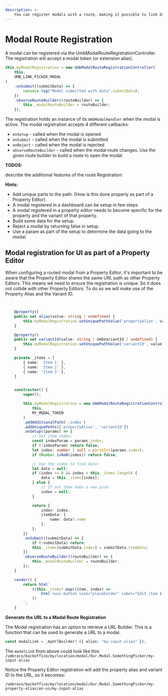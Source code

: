```yaml
---
description: >-
    You can register modals with a route, making it possible to link directly to that specific modal. This also means the user can navigate forth and back in the browser history of their browser. Making this the ideal solution for modals containing an editorial experience.
---
```


# Modal Route Registration

A modal can be registered via the UmbModalRouteRegistrationController. The registration will accept a modal token (or extension alias).

```ts
this.myModalRegistration = new UmbModalRouteRegistrationController(
    this,
    UMB_LINK_PICKER_MODAL
)
    .onSubmit((submitData) => {
        console.log("Modal submitted with data".submitData);
    })
    .observeRouteBuilder((routeBuilder) => {
        this._modalRouteBuilder = routeBuilder;
    });
```

The registration holds an instance of its `UmbModalHandler` when the modal is active. The modal registration accepts 4 different callbacks:

-   `onSetup` - called when the modal is opened
-   `onSubmit` - called when the modal is submitted
-   `onReject` - called when the modal is rejected
-   `observeRouteBuilder` - called when the modal route changes. Use the given route builder to build a route to open the modal

**TODOS:**

describe the additional features of the route Registration:

**Hints:**

-   Add unique parts to the path. (How is this done properly as part of a Property Editor)
-   A modal registered in a dashboard can be setup in few steps
-   A modal registered in a property editor needs to become specific for the property and the variant of that property.
-   Build some data for the setup.
-   Reject a modal by returning false in setup.
-   Use a param as part of the setup to determine the data going to the modal.

## Modal registration for UI as part of a Property Editor

When configuring a routed modal from a Property Editor, it's important to be aware that the Property Editor shares the same URL path as other Property Editors. This means we need to ensure the registration is unique. So it does not collide with other Property Editors. To do so we will make use of the Property Alias and the Variant ID.

```ts


	@property()
	public set alias(value: string | undefined) {
		this.myModalRegistration.setUniquePathValue('propertyAlias', value);
	}

	@property()
	public set variantId(value: string | UmbVariantId | undefined) {
		this.myModalRegistration.setUniquePathValue('variantId', value?.toString());
	}

	private _items = [
		{ name: 'Item 1' },
		{ name: 'Item 2' },
		{ name: 'Item 3' },
	]


	constructor() {
		super();

		this.myModalRegistration = new UmbModalRouteRegistrationController(
			this,
			MY_MODAL_TOKEN
		)
		.addAdditionalPath(`:index`)
		.addUniquePaths(['propertyAlias', 'variantId'])
		.onSetup((params) => {
			// Get item index:
			const indexParam = params.index;
			if (!indexParam) return false;
			let index: number | null = parseInt(params.index);
			if (Number.isNaN(index)) return false;

			// Use the index to find data:
			let data = null;
			if (index >= 0 && index < this._items.length) {
				data = this._items[index];
			} else {
				// If not then make a new pick:
				index = null;
			}

			return {
				index: index,
				itemData: {
					name: data?.name
				},
			};
		})
		.onSubmit((submitData) => {
			if (!submitData) return;
			this._items[submitData.index] = submitData.itemData;
		})
		.observeRouteBuilder((routeBuilder) => {
			this._modalRouteBuilder = routeBuilder;
		});
	}

	render() {
		return html`
			${this._items?.map((item, index) =>
				html`<uui-button look="placeholder" label="Edit item ${index}" .href=${this._modalRouteBuilder?.({ index })}>Add</uui-button>`
			)}
		`;
	}
```

**Generate the URL to a Modal Route Registration**

The Modal registration has an option to retrieve a URL Builder. This is a function that can be used to generate a URL to a modal.

```ts
const modalLink = _myUrlBuilder?.({ alias: "my-input-alias" });
```

The `modalLink` from above could look like this: `/umbraco/backoffice/my/location/modal/Our.Modal.SomethingPicker/my-input-alias`

Notice the Property Editor registration will add the property alias and variant ID to the URL, so it becomes:

`/umbraco/backoffice/my/location/modal/Our.Modal.SomethingPicker/my-property-alias/en-us/my-input-alias`
